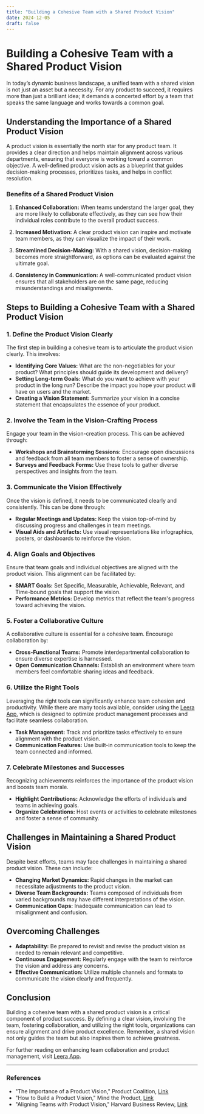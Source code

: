 ```yaml
---
title: "Building a Cohesive Team with a Shared Product Vision"
date: 2024-12-05
draft: false
---
```

# Building a Cohesive Team with a Shared Product Vision

In today’s dynamic business landscape, a unified team with a shared vision is not just an asset but a necessity. For any product to succeed, it requires more than just a brilliant idea; it demands a concerted effort by a team that speaks the same language and works towards a common goal.

## Understanding the Importance of a Shared Product Vision

A product vision is essentially the north star for any product team. It provides a clear direction and helps maintain alignment across various departments, ensuring that everyone is working toward a common objective. A well-defined product vision acts as a blueprint that guides decision-making processes, prioritizes tasks, and helps in conflict resolution.

### Benefits of a Shared Product Vision

1. **Enhanced Collaboration:** When teams understand the larger goal, they are more likely to collaborate effectively, as they can see how their individual roles contribute to the overall product success.

2. **Increased Motivation:** A clear product vision can inspire and motivate team members, as they can visualize the impact of their work.

3. **Streamlined Decision-Making:** With a shared vision, decision-making becomes more straightforward, as options can be evaluated against the ultimate goal.

4. **Consistency in Communication:** A well-communicated product vision ensures that all stakeholders are on the same page, reducing misunderstandings and misalignments.

## Steps to Building a Cohesive Team with a Shared Product Vision

### 1. Define the Product Vision Clearly

The first step in building a cohesive team is to articulate the product vision clearly. This involves:

- **Identifying Core Values:** What are the non-negotiables for your product? What principles should guide its development and delivery?
- **Setting Long-term Goals:** What do you want to achieve with your product in the long run? Describe the impact you hope your product will have on users and the market.
- **Creating a Vision Statement:** Summarize your vision in a concise statement that encapsulates the essence of your product.

### 2. Involve the Team in the Vision-Crafting Process

Engage your team in the vision-creation process. This can be achieved through:

- **Workshops and Brainstorming Sessions:** Encourage open discussions and feedback from all team members to foster a sense of ownership.
- **Surveys and Feedback Forms:** Use these tools to gather diverse perspectives and insights from the team.

### 3. Communicate the Vision Effectively

Once the vision is defined, it needs to be communicated clearly and consistently. This can be done through:

- **Regular Meetings and Updates:** Keep the vision top-of-mind by discussing progress and challenges in team meetings.
- **Visual Aids and Artifacts:** Use visual representations like infographics, posters, or dashboards to reinforce the vision.

### 4. Align Goals and Objectives

Ensure that team goals and individual objectives are aligned with the product vision. This alignment can be facilitated by:

- **SMART Goals:** Set Specific, Measurable, Achievable, Relevant, and Time-bound goals that support the vision.
- **Performance Metrics:** Develop metrics that reflect the team's progress toward achieving the vision.

### 5. Foster a Collaborative Culture

A collaborative culture is essential for a cohesive team. Encourage collaboration by:

- **Cross-Functional Teams:** Promote interdepartmental collaboration to ensure diverse expertise is harnessed.
- **Open Communication Channels:** Establish an environment where team members feel comfortable sharing ideas and feedback.

### 6. Utilize the Right Tools

Leveraging the right tools can significantly enhance team cohesion and productivity. While there are many tools available, consider using the [Leera App](https://leera.app), which is designed to optimize product management processes and facilitate seamless collaboration.

- **Task Management:** Track and prioritize tasks effectively to ensure alignment with the product vision.
- **Communication Features:** Use built-in communication tools to keep the team connected and informed.

### 7. Celebrate Milestones and Successes

Recognizing achievements reinforces the importance of the product vision and boosts team morale.

- **Highlight Contributions:** Acknowledge the efforts of individuals and teams in achieving goals.
- **Organize Celebrations:** Host events or activities to celebrate milestones and foster a sense of community.

## Challenges in Maintaining a Shared Product Vision

Despite best efforts, teams may face challenges in maintaining a shared product vision. These can include:

- **Changing Market Dynamics:** Rapid changes in the market can necessitate adjustments to the product vision.
- **Diverse Team Backgrounds:** Teams composed of individuals from varied backgrounds may have different interpretations of the vision.
- **Communication Gaps:** Inadequate communication can lead to misalignment and confusion.

## Overcoming Challenges

- **Adaptability:** Be prepared to revisit and revise the product vision as needed to remain relevant and competitive.
- **Continuous Engagement:** Regularly engage with the team to reinforce the vision and address any concerns.
- **Effective Communication:** Utilize multiple channels and formats to communicate the vision clearly and frequently.

## Conclusion

Building a cohesive team with a shared product vision is a critical component of product success. By defining a clear vision, involving the team, fostering collaboration, and utilizing the right tools, organizations can ensure alignment and drive product excellence. Remember, a shared vision not only guides the team but also inspires them to achieve greatness.

For further reading on enhancing team collaboration and product management, visit [Leera App](https://leera.app).

---

### References
- "The Importance of a Product Vision," Product Coalition, [Link](https://medium.com/product-coalition/the-importance-of-a-product-vision-6b5e8c74d4a)
- "How to Build a Product Vision," Mind the Product, [Link](https://www.mindtheproduct.com/how-to-build-a-product-vision/)
- "Aligning Teams with Product Vision," Harvard Business Review, [Link](https://hbr.org/2021/07/aligning-teams-with-product-vision)